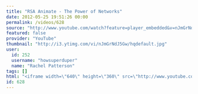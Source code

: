 ```yaml
---
title: "RSA Animate - The Power of Networks"
date: 2012-05-25 19:51:26 00:00
permalink: /videos/628
source: "http://www.youtube.com/watch?feature=player_embedded&v=nJmGrNdJ5Gw#!"
featured: false
provider: "YouTube"
thumbnail: "http://i3.ytimg.com/vi/nJmGrNdJ5Gw/hqdefault.jpg"
user:
  id: 252
  username: "howsuperduper"
  name: "Rachel Patterson"
tags: []
html: "<iframe width=\"640\" height=\"360\" src=\"http://www.youtube.com/embed/nJmGrNdJ5Gw?wmode=transparent&fs=1&feature=oembed\" frameborder=\"0\" allowfullscreen></iframe>"
id: 628
---
```


